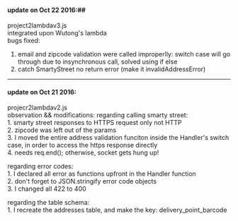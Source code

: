 #### update on Oct 22 2016:##

project2lambdav3.js  
integrated upon Wutong's lambda   
bugs fixed:  
 1. email and zipcode validation were called improperlly: switch case will go through due to insynchronous call, solved using if else
 2. catch SmartyStreet no return error (make it invalidAddressError) 
 
      
--------------------
#### update on Oct 21 2016: 
projecr2lambdav2.js  
observation && modifications:
 regarding calling smarty street:   
       1. smarty street responses to HTTPS request only not HTTP  
       2. zipcode was left out of the params   
       3. I moved the entire address validation funciton inside the Handler's switch case, in order to access the https response directly  
       4. needs req.end(); otherwise, socket gets hung up!

 regarding error codes:   
       1. I declared all error as functions upfront in the Handler function   
       2. don't forget to JSON.stringify error code objects   
       3. I changed all 422 to 400   

regarding the table schema:  
       1. I recreate the addresses table, and make the key: delivery_point_barcode
